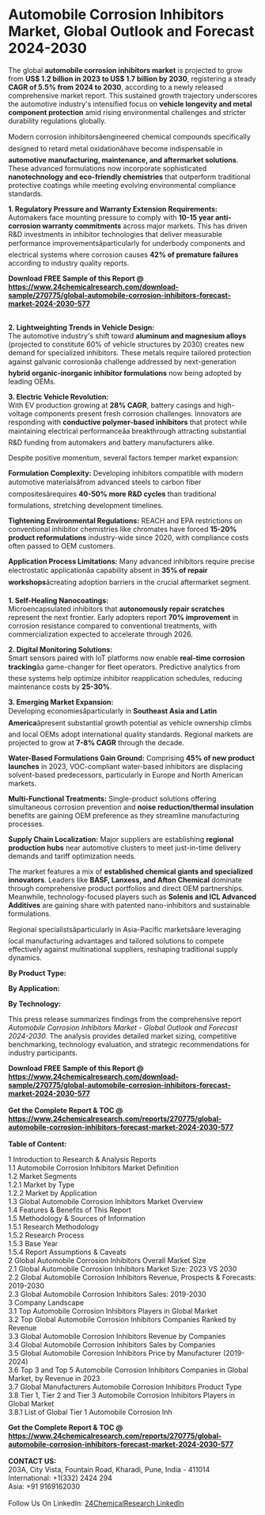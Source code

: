 <h1>Automobile Corrosion Inhibitors Market, Global Outlook and Forecast 2024-2030</h1><p>The global <strong>automobile corrosion inhibitors market</strong> is projected to grow from <strong>US$ 1.2 billion in 2023 to US$ 1.7 billion by 2030</strong>, registering a steady <strong>CAGR of 5.5% from 2024 to 2030</strong>, according to a newly released comprehensive market report. This sustained growth trajectory underscores the automotive industry's intensified focus on <strong>vehicle longevity and metal component protection</strong> amid rising environmental challenges and stricter durability regulations globally.</p><p>Modern corrosion inhibitorsâengineered chemical compounds specifically designed to retard metal oxidationâhave become indispensable in <strong>automotive manufacturing, maintenance, and aftermarket solutions</strong>. These advanced formulations now incorporate sophisticated <strong>nanotechnology and eco-friendly chemistries</strong> that outperform traditional protective coatings while meeting evolving environmental compliance standards.</p><p><strong>1. Regulatory Pressure and Warranty Extension Requirements:</strong><br>
Automakers face mounting pressure to comply with <strong>10-15 year anti-corrosion warranty commitments</strong> across major markets. This has driven R&amp;D investments in inhibitor technologies that deliver measurable performance improvementsâparticularly for underbody components and electrical systems where corrosion causes <strong>42% of premature failures</strong> according to industry quality reports.</p><div><b>Download FREE Sample of this Report @ 
            <a href="https://www.24chemicalresearch.com/download-sample/270775/global-automobile-corrosion-inhibitors-forecast-market-2024-2030-577">
            https://www.24chemicalresearch.com/download-sample/270775/global-automobile-corrosion-inhibitors-forecast-market-2024-2030-577</a></b></div><br><p><strong>2. Lightweighting Trends in Vehicle Design:</strong><br>
The automotive industry's shift toward <strong>aluminum and magnesium alloys</strong> (projected to constitute 60% of vehicle structures by 2030) creates new demand for specialized inhibitors. These metals require tailored protection against galvanic corrosionâa challenge addressed by next-generation <strong>hybrid organic-inorganic inhibitor formulations</strong> now being adopted by leading OEMs.</p><p><strong>3. Electric Vehicle Revolution:</strong><br>
With EV production growing at <strong>28% CAGR</strong>, battery casings and high-voltage components present fresh corrosion challenges. Innovators are responding with <strong>conductive polymer-based inhibitors</strong> that protect while maintaining electrical performanceâa breakthrough attracting substantial R&amp;D funding from automakers and battery manufacturers alike.</p><p>Despite positive momentum, several factors temper market expansion:</p><p><strong>Formulation Complexity:</strong> Developing inhibitors compatible with modern automotive materialsâfrom advanced steels to carbon fiber compositesârequires <strong>40-50% more R&amp;D cycles</strong> than traditional formulations, stretching development timelines.</p><p><strong>Tightening Environmental Regulations:</strong> REACH and EPA restrictions on conventional inhibitor chemistries like chromates have forced <strong>15-20% product reformulations</strong> industry-wide since 2020, with compliance costs often passed to OEM customers.</p><p><strong>Application Process Limitations:</strong> Many advanced inhibitors require precise electrostatic applicationâa capability absent in <strong>35% of repair workshops</strong>âcreating adoption barriers in the crucial aftermarket segment.</p><p><strong>1. Self-Healing Nanocoatings:</strong><br>
Microencapsulated inhibitors that <strong>autonomously repair scratches</strong> represent the next frontier. Early adopters report <strong>70% improvement</strong> in corrosion resistance compared to conventional treatments, with commercialization expected to accelerate through 2026.</p><p><strong>2. Digital Monitoring Solutions:</strong><br>
Smart sensors paired with IoT platforms now enable <strong>real-time corrosion tracking</strong>âa game-changer for fleet operators. Predictive analytics from these systems help optimize inhibitor reapplication schedules, reducing maintenance costs by <strong>25-30%</strong>.</p><p><strong>3. Emerging Market Expansion:</strong><br>
Developing economiesâparticularly in <strong>Southeast Asia and Latin America</strong>âpresent substantial growth potential as vehicle ownership climbs and local OEMs adopt international quality standards. Regional markets are projected to grow at <strong>7-8% CAGR</strong> through the decade.</p><p><strong>Water-Based Formulations Gain Ground:</strong> Comprising <strong>45% of new product launches</strong> in 2023, VOC-compliant water-based inhibitors are displacing solvent-based predecessors, particularly in Europe and North American markets.</p><p><strong>Multi-Functional Treatments:</strong> Single-product solutions offering simultaneous corrosion prevention and <strong>noise reduction/thermal insulation</strong> benefits are gaining OEM preference as they streamline manufacturing processes.</p><p><strong>Supply Chain Localization:</strong> Major suppliers are establishing <strong>regional production hubs</strong> near automotive clusters to meet just-in-time delivery demands and tariff optimization needs.</p><p>The market features a mix of <strong>established chemical giants and specialized innovators</strong>. Leaders like <strong>BASF, Lanxess, and Afton Chemical</strong> dominate through comprehensive product portfolios and direct OEM partnerships. Meanwhile, technology-focused players such as <strong>Solenis and ICL Advanced Additives</strong> are gaining share with patented nano-inhibitors and sustainable formulations.</p><p>Regional specialistsâparticularly in Asia-Pacific marketsâare leveraging local manufacturing advantages and tailored solutions to compete effectively against multinational suppliers, reshaping traditional supply dynamics.</p><p><strong>By Product Type:</strong></p><p><strong>By Application:</strong></p><p><strong>By Technology:</strong></p><p>This press release summarizes findings from the comprehensive report <em>Automobile Corrosion Inhibitors Market - Global Outlook and Forecast 2024-2030</em>. The analysis provides detailed market sizing, competitive benchmarking, technology evaluation, and strategic recommendations for industry participants.</p><div><b>Download FREE Sample of this Report @ 
            <a href="https://www.24chemicalresearch.com/download-sample/270775/global-automobile-corrosion-inhibitors-forecast-market-2024-2030-577">
            https://www.24chemicalresearch.com/download-sample/270775/global-automobile-corrosion-inhibitors-forecast-market-2024-2030-577</a></b></div><br><div><b>Get the Complete Report & TOC @ 
            <a href="https://www.24chemicalresearch.com/reports/270775/global-automobile-corrosion-inhibitors-forecast-market-2024-2030-577">
            https://www.24chemicalresearch.com/reports/270775/global-automobile-corrosion-inhibitors-forecast-market-2024-2030-577</a></b></div><br>
            <b>Table of Content:</b><p>1 Introduction to Research & Analysis Reports<br />
    1.1 Automobile Corrosion Inhibitors Market Definition<br />
    1.2 Market Segments<br />
        1.2.1 Market by Type<br />
        1.2.2 Market by Application<br />
    1.3 Global Automobile Corrosion Inhibitors Market Overview<br />
    1.4 Features & Benefits of This Report<br />
    1.5 Methodology & Sources of Information<br />
        1.5.1 Research Methodology<br />
        1.5.2 Research Process<br />
        1.5.3 Base Year<br />
        1.5.4 Report Assumptions & Caveats<br />
2 Global Automobile Corrosion Inhibitors Overall Market Size<br />
    2.1 Global Automobile Corrosion Inhibitors Market Size: 2023 VS 2030<br />
    2.2 Global Automobile Corrosion Inhibitors Revenue, Prospects & Forecasts: 2019-2030<br />
    2.3 Global Automobile Corrosion Inhibitors Sales: 2019-2030<br />
3 Company Landscape<br />
    3.1 Top Automobile Corrosion Inhibitors Players in Global Market<br />
    3.2 Top Global Automobile Corrosion Inhibitors Companies Ranked by Revenue<br />
    3.3 Global Automobile Corrosion Inhibitors Revenue by Companies<br />
    3.4 Global Automobile Corrosion Inhibitors Sales by Companies<br />
    3.5 Global Automobile Corrosion Inhibitors Price by Manufacturer (2019-2024)<br />
    3.6 Top 3 and Top 5 Automobile Corrosion Inhibitors Companies in Global Market, by Revenue in 2023<br />
    3.7 Global Manufacturers Automobile Corrosion Inhibitors Product Type<br />
    3.8 Tier 1, Tier 2 and Tier 3 Automobile Corrosion Inhibitors Players in Global Market<br />
        3.8.1 List of Global Tier 1 Automobile Corrosion Inh</p><div><b>Get the Complete Report & TOC @ 
            <a href="https://www.24chemicalresearch.com/reports/270775/global-automobile-corrosion-inhibitors-forecast-market-2024-2030-577">
            https://www.24chemicalresearch.com/reports/270775/global-automobile-corrosion-inhibitors-forecast-market-2024-2030-577</a></b></div><br><b>CONTACT US:</b><br>
            203A, City Vista, Fountain Road, Kharadi, Pune, India - 411014<br>
            International: +1(332) 2424 294<br>
            Asia: +91 9169162030 <br><br>
            Follow Us On LinkedIn: <a href="https://www.linkedin.com/company/24chemicalresearch/">24ChemicalResearch LinkedIn</a>
